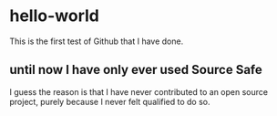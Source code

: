 # hello-world
This is the first test of Github that I have done.

## until now I have only ever used Source Safe
I guess the reason is that I have never contributed to an open source project, purely because I never felt qualified to do so.

